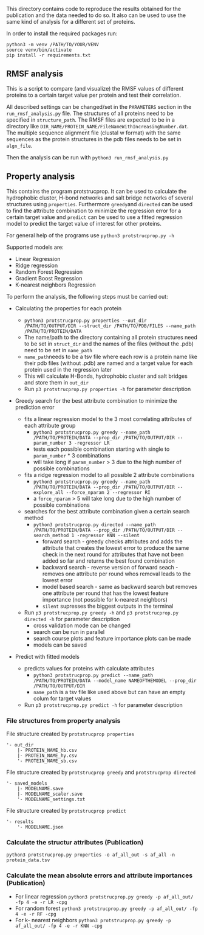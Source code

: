 This directory contains code to reproduce the results obtained for the publication and the data needed to do so.
It also can be used to use the same kind of analysis for a different set of proteins.

In order to install the required packages run:
```
python3 -m venv /PATH/TO/YOUR/VENV
source venv/bin/activate
pip install -r requirements.txt
```

## RMSF analysis
This is a script to compare (and visualize) the RMSF values of different proteins to a certain target value per protein and test their correlation.

All described settings can be changed/set in the `PARAMETERS` section in the `run_rmsf_analysis.py` file.
The structures of all proteins need to be specified in `structure_path`. The RMSF files are expected to be in a directory like `DIR_NAME/PROTEIN_NAME/FileNameWithIncreasingNumber.dat`. The multiple sequence alignment file (clustal w format) with the same sequences as the protein structures in the pdb files needs to be set in `algn_file`. 

Then the analysis can be run with `python3 run_rmsf_analysis.py`


## Property analysis
This contains the program protstrucprop. It can be used to calculate the hydrophobic cluster, H-bond networks and salt bridge networks of several structures using `properties`. Furthermore `greedy`and `directed` can be used to find the attribute combination to minimize the regression error for a certain target value and `predict` can be used to use a fitted regression model to predict the target value of interest for other proteins.

For general help of the programs use `python3 protstrucprop.py -h`

Supported models are:
* Linear Regression
* Ridge regression
* Random Forest Regression
* Gradient Boost Regression
* K-nearest neighbors Regression

To perform the analysis, the following steps must be carried out:
*   Calculating the properties for each protein 
    * `python3 protstrucprop.py properties --out_dir /PATH/TO/OUTPUT/DIR --struct_dir /PATH/TO/PDB/FILES --name_path /PATH/TO/PROTEIN/DATA`
    * The name/path to the directory containing all protein structures need to be set in `struct_dir` and the names of the files (without the .pdb) need to be set in `name_path`
    * `name_path`needs to be a tsv file where each row is a protein name like their pdb files (without .pdb) are named and a target value for each protein used in the regression later
    * This will calculate H-Bonds, hydrophobic cluster and salt bridges and store them in `out_dir`
    * Run `p3 protstrucprop.py properties -h` for parameter description


* Greedy search for the best attribute combination to minimize the prediction error
    * fits a linear regression model to the 3 most correlating attributes of each attribute group 
        * `python3 protstrucprop.py greedy --name_path /PATH/TO/PROTEIN/DATA --prop_dir /PATH/TO/OUTPUT/DIR --param_number 3 -regressor LR`
        * tests each possible combination starting with single to `param_number` * 3 combinations 
        * will take long if `param_number` > 3 due to the high number of possible combinations
    * fits a ridge regression model to all possible 2 attribute combinations
        * `python3 protstrucprop.py greedy --name_path /PATH/TO/PROTEIN/DATA --prop_dir /PATH/TO/OUTPUT/DIR --explore_all --force_nparam 2 --regressor RI `
        * a `force_nparam` > 5 will take long due to the high number of possible combinations
    * searches for the best attribute combination given a certain search method
        * `python3 protstrucprop.py directed --name_path /PATH/TO/PROTEIN/DATA --prop_dir /PATH/TO/OUTPUT/DIR --search_method 1 -regressor KNN --silent`
            * forward search - greedy checks attributes and adds the attribute that creates the lowest error to produce the same check in the next round for attributes that have not been added so far and returns the best found combination
            * backward search - reverse version of forward seach - removes one attribute per round whos removal leads to the lowest error
            * model based search - same as backward search but removes one attribute per round that has the lowest feature importance (not possible for k-nearest neighbors)
            * `silent` supresses the biggest outputs in the terminal
    * Run `p3 protstrucprop.py greedy -h` and `p3 protstrucprop.py directed -h` for parameter description
        * cross validation mode can be changed
        * search can be run in parallel
        * search course plots and feature importance plots can be made
        * models can be saved
* Predict with fitted models
    * predicts values for proteins with calculate attributes
        * `python3 protstrucprop.py predict --name_path /PATH/TO/PROTEIN/DATA --model_name NAMEOFTHEMODEL --prop_dir /PATH/TO/OUTPUT/DIR`
        * `name_path` is a tsv file like used above but can have an empty colum for target values
    * Run `p3 protstrucprop.py predict -h` for parameter description

### File structures from property analysis
File structure created by `protstrucprop properties`
```
'- out_dir
    |- PROTEIN_NAME_hb.csv
    |- PROTEIN_NAME_hy.csv
    '- PROTEIN_NAME_sb.csv
```
File structure created by `protstrucprop greedy` and `protstrucprop directed`
```
'- saved_models
    |- MODELNAME.save
    |- MODELNAME_scaler.save
    '- MODELNAME_settings.txt
```
File structure created by `protstrucprop predict`
```
'- results
    '- MODELNAME.json
```

### Calculate the structur attributes (Publication)
`python3 protstrucprop.py properties -o af_all_out -s af_all -n protein_data.tsv`
### Calculate the mean absolute errors and attribute importances (Publication)
* For linear regression
`python3 protstrucprop.py greedy -p af_all_out/ -fp 4 -e -r LR -cpg`
* For random forest
`python3 protstrucprop.py greedy -p af_all_out/ -fp 4 -e -r RF -cpg`
* For k- nearest neighbors
`python3 protstrucprop.py greedy -p af_all_out/ -fp 4 -e -r KNN -cpg`


